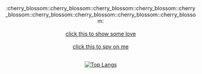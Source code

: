 <div align="center">
    :cherry_blossom::cherry_blossom::cherry_blossom::cherry_blossom::cherry_blossom::cherry_blossom::cherry_blossom::cherry_blossom::cherry_blossom: <br><br>
    <a href="https://goentity.github.io/auto_git_push_for_my_blog/">click this to show some love</a> <br><br>
    <a href="https://goentity.github.io/GoEntity_Github/">click this to spy on me</a>
</div>

<br>

<div align="center">
    
  [![Top Langs](https://github-readme-stats.vercel.app/api/top-langs/?username=goentity&layout=pie&theme=dracula&langs_count=99)](https://github.com/anuraghazra/github-readme-stats)
  
</div>
